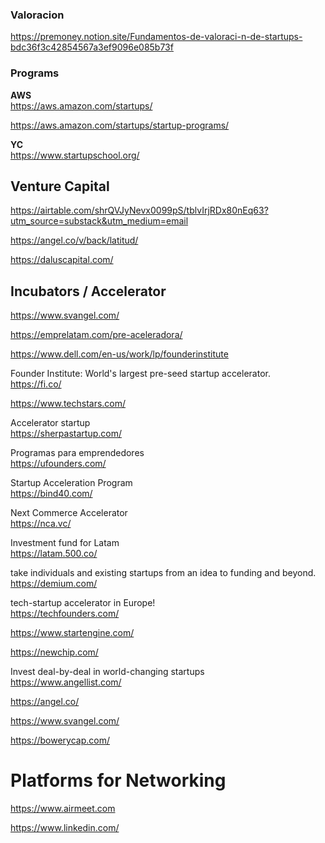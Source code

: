 ### Valoracion
https://premoney.notion.site/Fundamentos-de-valoraci-n-de-startups-bdc36f3c42854567a3ef9096e085b73f


### Programs

**AWS**
<br>
https://aws.amazon.com/startups/

https://aws.amazon.com/startups/startup-programs/


**YC**
<br>
https://www.startupschool.org/


## Venture Capital

https://airtable.com/shrQVJyNevx0099pS/tblvIrjRDx80nEq63?utm_source=substack&utm_medium=email

https://angel.co/v/back/latitud/

https://daluscapital.com/



## Incubators / Accelerator

https://www.svangel.com/


https://emprelatam.com/pre-aceleradora/
<br>

https://www.dell.com/en-us/work/lp/founderinstitute
<br>

Founder Institute: World's largest pre-seed startup accelerator.
<br>
https://fi.co/

https://www.techstars.com/
<br>

Accelerator startup
<br>
https://sherpastartup.com/

Programas para emprendedores
<br>
https://ufounders.com/

Startup Acceleration Program
<br>
https://bind40.com/

Next Commerce Accelerator 
<br>
https://nca.vc/

Investment fund for Latam
<br>
https://latam.500.co/

take individuals and existing startups from an idea to funding and beyond.
<br>
https://demium.com/

tech-startup accelerator in Europe!
<br>
https://techfounders.com/


https://www.startengine.com/


https://newchip.com/

Invest deal-by-deal in world-changing startups
<br>
https://www.angellist.com/

https://angel.co/

https://www.svangel.com/

https://bowerycap.com/


# Platforms for Networking

https://www.airmeet.com
<br>

https://www.linkedin.com/

